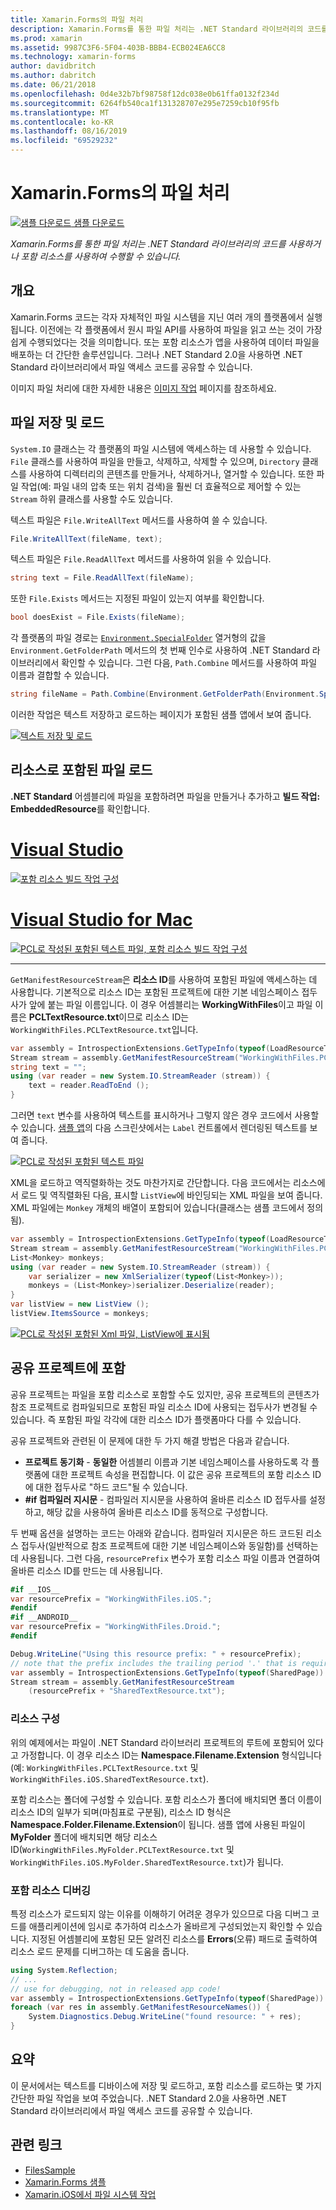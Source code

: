 ```yaml
---
title: Xamarin.Forms의 파일 처리
description: Xamarin.Forms를 통한 파일 처리는 .NET Standard 라이브러리의 코드를 사용하거나 포함 리소스를 사용하여 수행할 수 있습니다.
ms.prod: xamarin
ms.assetid: 9987C3F6-5F04-403B-BBB4-ECB024EA6CC8
ms.technology: xamarin-forms
author: davidbritch
ms.author: dabritch
ms.date: 06/21/2018
ms.openlocfilehash: 0d4e32b7bf98758f12dc038e0b61ffa0132f234d
ms.sourcegitcommit: 6264fb540ca1f131328707e295e7259cb10f95fb
ms.translationtype: MT
ms.contentlocale: ko-KR
ms.lasthandoff: 08/16/2019
ms.locfileid: "69529232"
---
```

# <a name="file-handling-in-xamarinforms"></a>Xamarin.Forms의 파일 처리

[![샘플 다운로드](~/media/shared/download.png) 샘플 다운로드](https://docs.microsoft.com/samples/xamarin/xamarin-forms-samples/workingwithfiles)

_Xamarin.Forms를 통한 파일 처리는 .NET Standard 라이브러리의 코드를 사용하거나 포함 리소스를 사용하여 수행할 수 있습니다._

## <a name="overview"></a>개요

Xamarin.Forms 코드는 각자 자체적인 파일 시스템을 지닌 여러 개의 플랫폼에서 실행됩니다. 이전에는 각 플랫폼에서 원시 파일 API를 사용하여 파일을 읽고 쓰는 것이 가장 쉽게 수행되었다는 것을 의미합니다. 또는 포함 리소스가 앱을 사용하여 데이터 파일을 배포하는 더 간단한 솔루션입니다. 그러나 .NET Standard 2.0을 사용하면 .NET Standard 라이브러리에서 파일 액세스 코드를 공유할 수 있습니다.

이미지 파일 처리에 대한 자세한 내용은 [이미지 작업](~/xamarin-forms/user-interface/images.md) 페이지를 참조하세요.

<a name="Loading_and_Saving_Files" />

## <a name="saving-and-loading-files"></a>파일 저장 및 로드

`System.IO` 클래스는 각 플랫폼의 파일 시스템에 액세스하는 데 사용할 수 있습니다. `File` 클래스를 사용하여 파일을 만들고, 삭제하고, 삭제할 수 있으며, `Directory` 클래스를 사용하여 디렉터리의 콘텐츠를 만들거나, 삭제하거나, 열거할 수 있습니다. 또한 파일 작업(예: 파일 내의 압축 또는 위치 검색)을 훨씬 더 효율적으로 제어할 수 있는 `Stream` 하위 클래스를 사용할 수도 있습니다.

텍스트 파일은 `File.WriteAllText` 메서드를 사용하여 쓸 수 있습니다.

```csharp
File.WriteAllText(fileName, text);
```

텍스트 파일은 `File.ReadAllText` 메서드를 사용하여 읽을 수 있습니다.

```csharp
string text = File.ReadAllText(fileName);
```

또한 `File.Exists` 메서드는 지정된 파일이 있는지 여부를 확인합니다.

```csharp
bool doesExist = File.Exists(fileName);
```

각 플랫폼의 파일 경로는 [`Environment.SpecialFolder`](xref:System.Environment.SpecialFolder) 열거형의 값을 `Environment.GetFolderPath` 메서드의 첫 번째 인수로 사용하여 .NET Standard 라이브러리에서 확인할 수 있습니다. 그런 다음, `Path.Combine` 메서드를 사용하여 파일 이름과 결합할 수 있습니다.

```csharp
string fileName = Path.Combine(Environment.GetFolderPath(Environment.SpecialFolder.LocalApplicationData), "temp.txt");
```

이러한 작업은 텍스트 저장하고 로드하는 페이지가 포함된 샘플 앱에서 보여 줍니다.

[![텍스트 저장 및 로드](files-images/saveandload-sml.png "앱에 파일 저장 및 로드")](files-images/saveandload.png#lightbox "앱에 파일 저장 및 로드")

<a name="Loading_Files_Embedded_as_Resources" />

## <a name="loading-files-embedded-as-resources"></a>리소스로 포함된 파일 로드

**.NET Standard** 어셈블리에 파일을 포함하려면 파일을 만들거나 추가하고 **빌드 작업: EmbeddedResource**를 확인합니다.

# <a name="visual-studiotabwindows"></a>[Visual Studio](#tab/windows)

[![포함 리소스 빌드 작업 구성](files-images/vs-embeddedresource-sml.png "EmbeddedResource BuildAction 설정")](files-images/vs-embeddedresource.png#lightbox "EmbeddedResource BuildAction 설정")

# <a name="visual-studio-for-mactabmacos"></a>[Visual Studio for Mac](#tab/macos)

[![PCL로 작성된 포함된 텍스트 파일, 포함 리소스 빌드 작업 구성](files-images/xs-embeddedresource-sml.png "EmbeddedResource BuildAction 설정")](files-images/xs-embeddedresource.png#lightbox "EmbeddedResource BuildAction 설정")

-----

`GetManifestResourceStream`은 **리소스 ID**를 사용하여 포함된 파일에 액세스하는 데 사용합니다. 기본적으로 리소스 ID는 포함된 프로젝트에 대한 기본 네임스페이스 접두사가 앞에 붙는 파일 이름입니다. 이 경우 어셈블리는 **WorkingWithFiles**이고 파일 이름은 **PCLTextResource.txt**이므로 리소스 ID는 `WorkingWithFiles.PCLTextResource.txt`입니다.

```csharp
var assembly = IntrospectionExtensions.GetTypeInfo(typeof(LoadResourceText)).Assembly;
Stream stream = assembly.GetManifestResourceStream("WorkingWithFiles.PCLTextResource.txt");
string text = "";
using (var reader = new System.IO.StreamReader (stream)) {
    text = reader.ReadToEnd ();
}
```

그러면 `text` 변수를 사용하여 텍스트를 표시하거나 그렇지 않은 경우 코드에서 사용할 수 있습니다. [샘플 앱](https://docs.microsoft.com/samples/xamarin/xamarin-forms-samples/workingwithfiles)의 다음 스크린샷에서는 `Label` 컨트롤에서 렌더링된 텍스트를 보여 줍니다.

 [![PCL로 작성된 포함된 텍스트 파일](files-images/pcltext-sml.png "PCL로 작성된 포함된 텍스트 파일, 앱에 표시됨")](files-images/pcltext.png#lightbox "PCL로 작성된 포함된 텍스트 파일, 앱에 표시됨")

XML을 로드하고 역직렬화하는 것도 마찬가지로 간단합니다. 다음 코드에서는 리소스에서 로드 및 역직렬화된 다음, 표시할 `ListView`에 바인딩되는 XML 파일을 보여 줍니다. XML 파일에는 `Monkey` 개체의 배열이 포함되어 있습니다(클래스는 샘플 코드에서 정의됨).

```csharp
var assembly = IntrospectionExtensions.GetTypeInfo(typeof(LoadResourceText)).Assembly;
Stream stream = assembly.GetManifestResourceStream("WorkingWithFiles.PCLXmlResource.xml");
List<Monkey> monkeys;
using (var reader = new System.IO.StreamReader (stream)) {
    var serializer = new XmlSerializer(typeof(List<Monkey>));
    monkeys = (List<Monkey>)serializer.Deserialize(reader);
}
var listView = new ListView ();
listView.ItemsSource = monkeys;
```

 [![PCL로 작성된 포함된 Xml 파일, ListView에 표시됨](files-images/pclxml-sml.png "PCL로 작성된 포함된 XML 파일, ListView에 표시됨")](files-images/pclxml.png#lightbox "PCL로 작성된 포함된 XML 파일, ListView에 표시됨")

<a name="Embedding_in_Shared_Projects" />

## <a name="embedding-in-shared-projects"></a>공유 프로젝트에 포함

공유 프로젝트는 파일을 포함 리소스로 포함할 수도 있지만, 공유 프로젝트의 콘텐츠가 참조 프로젝트로 컴파일되므로 포함된 파일 리소스 ID에 사용되는 접두사가 변경될 수 있습니다. 즉 포함된 파일 각각에 대한 리소스 ID가 플랫폼마다 다를 수 있습니다.

공유 프로젝트와 관련된 이 문제에 대한 두 가지 해결 방법은 다음과 같습니다.

- **프로젝트 동기화** - **동일한** 어셈블리 이름과 기본 네임스페이스를 사용하도록 각 플랫폼에 대한 프로젝트 속성을 편집합니다. 이 값은 공유 프로젝트의 포함 리소스 ID에 대한 접두사로 "하드 코드"될 수 있습니다.
- **#if 컴파일러 지시문** - 컴파일러 지시문을 사용하여 올바른 리소스 ID 접두사를 설정하고, 해당 값을 사용하여 올바른 리소스 ID를 동적으로 구성합니다.


두 번째 옵션을 설명하는 코드는 아래와 같습니다. 컴파일러 지시문은 하드 코드된 리소스 접두사(일반적으로 참조 프로젝트에 대한 기본 네임스페이스와 동일함)를 선택하는 데 사용됩니다. 그런 다음, `resourcePrefix` 변수가 포함 리소스 파일 이름과 연결하여 올바른 리소스 ID를 만드는 데 사용됩니다.

```csharp
#if __IOS__
var resourcePrefix = "WorkingWithFiles.iOS.";
#endif
#if __ANDROID__
var resourcePrefix = "WorkingWithFiles.Droid.";
#endif

Debug.WriteLine("Using this resource prefix: " + resourcePrefix);
// note that the prefix includes the trailing period '.' that is required
var assembly = IntrospectionExtensions.GetTypeInfo(typeof(SharedPage)).Assembly;
Stream stream = assembly.GetManifestResourceStream
    (resourcePrefix + "SharedTextResource.txt");
```

<a name="Organizing_Resources" />

### <a name="organizing-resources"></a>리소스 구성

위의 예제에서는 파일이 .NET Standard 라이브러리 프로젝트의 루트에 포함되어 있다고 가정합니다. 이 경우 리소스 ID는 **Namespace.Filename.Extension** 형식입니다(예: `WorkingWithFiles.PCLTextResource.txt` 및 `WorkingWithFiles.iOS.SharedTextResource.txt`).

포함 리소스는 폴더에 구성할 수 있습니다. 포함 리소스가 폴더에 배치되면 폴더 이름이 리소스 ID의 일부가 되며(마침표로 구분됨), 리소스 ID 형식은 **Namespace.Folder.Filename.Extension**이 됩니다. 샘플 앱에 사용된 파일이 **MyFolder** 폴더에 배치되면 해당 리소스 ID(`WorkingWithFiles.MyFolder.PCLTextResource.txt` 및 `WorkingWithFiles.iOS.MyFolder.SharedTextResource.txt`)가 됩니다.

<a name="Debugging_Embedded_Resources" />

### <a name="debugging-embedded-resources"></a>포함 리소스 디버깅

특정 리소스가 로드되지 않는 이유를 이해하기 어려운 경우가 있으므로 다음 디버그 코드를 애플리케이션에 임시로 추가하여 리소스가 올바르게 구성되었는지 확인할 수 있습니다. 지정된 어셈블리에 포함된 모든 알려진 리소스를 **Errors**(오류) 패드로 출력하여 리소스 로드 문제를 디버그하는 데 도움을 줍니다.

```csharp
using System.Reflection;
// ...
// use for debugging, not in released app code!
var assembly = IntrospectionExtensions.GetTypeInfo(typeof(SharedPage)).Assembly;
foreach (var res in assembly.GetManifestResourceNames()) {
    System.Diagnostics.Debug.WriteLine("found resource: " + res);
}
```

## <a name="summary"></a>요약

이 문서에서는 텍스트를 디바이스에 저장 및 로드하고, 포함 리소스를 로드하는 몇 가지 간단한 파일 작업을 보여 주었습니다. .NET Standard 2.0을 사용하면 .NET Standard 라이브러리에서 파일 액세스 코드를 공유할 수 있습니다.

## <a name="related-links"></a>관련 링크

- [FilesSample](https://docs.microsoft.com/samples/xamarin/xamarin-forms-samples/workingwithfiles)
- [Xamarin.Forms 샘플](https://github.com/xamarin/xamarin-forms-samples)
- [Xamarin.iOS에서 파일 시스템 작업](~/ios/app-fundamentals/file-system.md)

